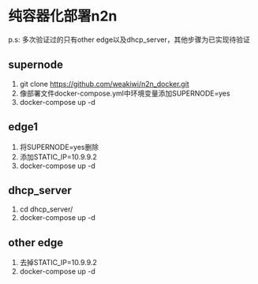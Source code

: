 # 纯容器化部署n2n

p.s: 多次验证过的只有other edge以及dhcp_server，其他步骤为已实现待验证
## supernode
1. git clone https://github.com/weakiwi/n2n_docker.git
2. 像部署文件docker-compose.yml中环境变量添加SUPERNODE=yes
3. docker-compose up -d

## edge1
1. 将SUPERNODE=yes删除
2. 添加STATIC_IP=10.9.9.2
3. docker-compose up -d

## dhcp_server
1. cd dhcp_server/
2. docker-compose up -d

## other edge
1. 去掉STATIC_IP=10.9.9.2
2. docker-compose up -d
